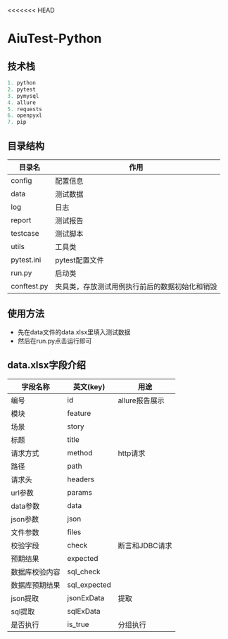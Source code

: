 <<<<<<< HEAD
# AiuTest-Python
## 技术栈
```python
1. python
2. pytest
3. pymysql
4. allure
5. requests
6. openpyxl
7. pip
```
## 目录结构
|目录名|作用|
|---|---|
|config|配置信息|
|data|测试数据|
|log|日志|
|report|测试报告|
|testcase|测试脚本|
|utils|工具类|
|pytest.ini|pytest配置文件|
|run.py|启动类|
|conftest.py|夹具类，存放测试用例执行前后的数据初始化和销毁|

## 使用方法
- 先在data文件的data.xlsx里填入测试数据
- 然后在run.py点击运行即可
## data.xlsx字段介绍
|字段名称|英文(key)|用途|
|---|---|---|
|编号|id| allure报告展示|
|模块|feature|
|场景|story|
|标题|title|
|请求方式|method|http请求|
|路径|path|
|请求头|headers|
|url参数|params|
|data参数|data|
|json参数|json|
|文件参数|files|
|校验字段|check|断言和JDBC请求|
|预期结果|expected|
|数据库校验内容|sql_check|
|数据库预期结果|sql_expected|
|json提取|jsonExData|提取|
|sql提取|sqlExData|
|是否执行|is_true|分组执行|



